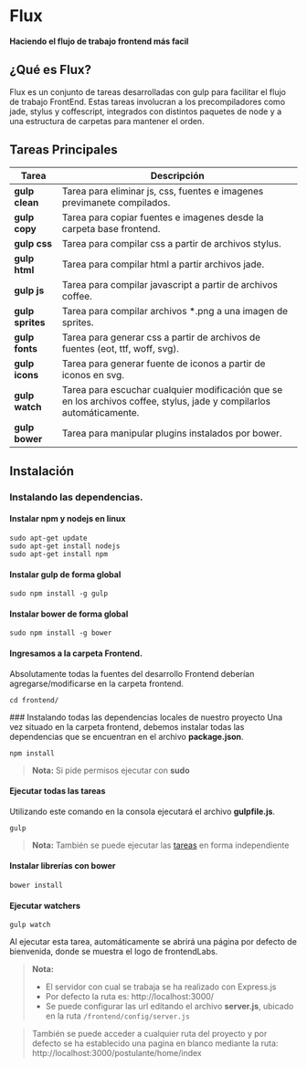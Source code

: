 # Flux
**Haciendo el flujo de trabajo frontend más facil**


## ¿Qué es Flux?

Flux es un conjunto de tareas desarrolladas con gulp para facilitar el flujo de trabajo FrontEnd. Estas tareas involucran a los precompiladores como jade, stylus y coffescript, integrados con distintos paquetes de node y  a una estructura de carpetas para mantener el orden.

## Tareas Principales

<a name="todas_las_tareas"></a>Tarea | Descripción
---------------- | ---
**gulp clean**   | Tarea para eliminar js, css, fuentes e imagenes previmanete compilados.
**gulp copy**    | Tarea para copiar fuentes e imagenes desde la carpeta base frontend.
**gulp css** 	 | Tarea para compilar css a partir de archivos stylus.
**gulp html**    | Tarea para compilar html a partir archivos jade.
**gulp js**      | Tarea para compilar javascript a partir de archivos coffee.
**gulp sprites** | Tarea para compilar archivos *.png a una imagen de sprites.
**gulp fonts**   | Tarea para generar css a partir de archivos de fuentes (eot, ttf, woff, svg).
**gulp icons**   | Tarea para generar fuente de iconos a partir de iconos en svg.
**gulp watch**   | Tarea para escuchar cualquier modificación que se en los archivos coffee, stylus, jade y compilarlos automáticamente.
**gulp bower** 	 | Tarea para manipular plugins instalados por bower.

## Instalación

### <i class="icon-hdd"></i> Instalando las dependencias.

#### <i class="icon-cog"></i> Instalar npm y nodejs en linux
```
sudo apt-get update
sudo apt-get install nodejs
sudo apt-get install npm
```

#### <i class="icon-cog"></i> Instalar gulp de forma global
```
sudo npm install -g gulp
```

#### <i class="icon-cog"></i>  Instalar bower de forma global
```
sudo npm install -g bower
```

#### <i class="icon-folder-open"></i> Ingresamos a la carpeta Frontend.

Absolutamente todas la fuentes del desarrollo Frontend deberían agregarse/modificarse en la carpeta frontend.

```
cd frontend/
```

###<i class="icon-hdd"></i> Instalando todas las dependencias locales de nuestro proyecto
Una vez situado en la carpeta frontend, debemos instalar todas las dependencias que se encuentran en el archivo <i class="icon-file"></i> **package.json**. 
```
npm install
```
> **Nota:**
> Si pide permisos ejecutar con **sudo**

#### <i class="icon-cog"></i> Ejecutar todas las tareas
Utilizando este comando en la consola ejecutará el archivo <i class="icon-file"></i> **gulpfile.js**. 
```
gulp
```
> **Nota:**
> También se puede ejecutar las [tareas](#todas_las_tareas) en forma independiente

#### <i class="icon-cog"></i> Instalar librerías con bower
```
bower install
```
#### <i class="icon-cog"></i> Ejecutar watchers
```
gulp watch
```
Al ejecutar esta tarea, automáticamente se abrirá una página por defecto de bienvenida, donde se muestra el logo de frontendLabs.
> **Nota:**
> - El servidor con cual se trabaja se ha realizado con Express.js
> - Por defecto la ruta es: http://localhost:3000/
> - Se puede configurar las url editando el archivo <i class="icon-file"></i> **server.js**, ubicado en la ruta `/frontend/config/server.js`

> También se puede acceder a cualquier ruta del proyecto y por defecto se ha establecido una pagina en blanco mediante la ruta: 
> http://localhost:3000/postulante/home/index